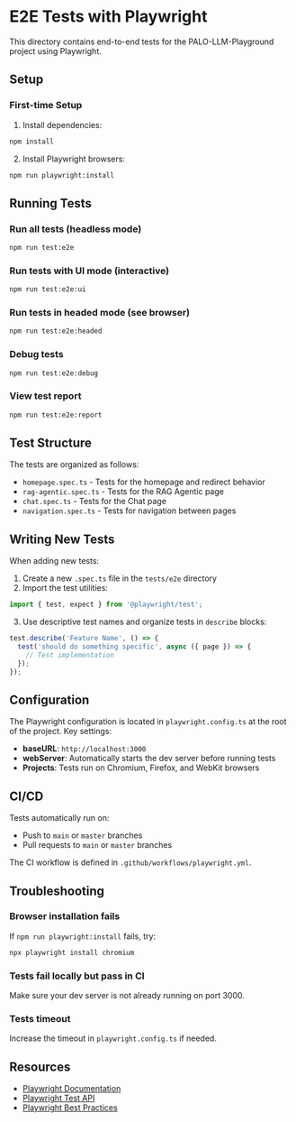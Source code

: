 # E2E Tests with Playwright

This directory contains end-to-end tests for the PALO-LLM-Playground project using Playwright.

## Setup

### First-time Setup

1. Install dependencies:
```bash
npm install
```

2. Install Playwright browsers:
```bash
npm run playwright:install
```

## Running Tests

### Run all tests (headless mode)
```bash
npm run test:e2e
```

### Run tests with UI mode (interactive)
```bash
npm run test:e2e:ui
```

### Run tests in headed mode (see browser)
```bash
npm run test:e2e:headed
```

### Debug tests
```bash
npm run test:e2e:debug
```

### View test report
```bash
npm run test:e2e:report
```

## Test Structure

The tests are organized as follows:

- `homepage.spec.ts` - Tests for the homepage and redirect behavior
- `rag-agentic.spec.ts` - Tests for the RAG Agentic page
- `chat.spec.ts` - Tests for the Chat page
- `navigation.spec.ts` - Tests for navigation between pages

## Writing New Tests

When adding new tests:

1. Create a new `.spec.ts` file in the `tests/e2e` directory
2. Import the test utilities:
```typescript
import { test, expect } from '@playwright/test';
```

3. Use descriptive test names and organize tests in `describe` blocks:
```typescript
test.describe('Feature Name', () => {
  test('should do something specific', async ({ page }) => {
    // Test implementation
  });
});
```

## Configuration

The Playwright configuration is located in `playwright.config.ts` at the root of the project. Key settings:

- **baseURL**: `http://localhost:3000`
- **webServer**: Automatically starts the dev server before running tests
- **Projects**: Tests run on Chromium, Firefox, and WebKit browsers

## CI/CD

Tests automatically run on:
- Push to `main` or `master` branches
- Pull requests to `main` or `master` branches

The CI workflow is defined in `.github/workflows/playwright.yml`.

## Troubleshooting

### Browser installation fails
If `npm run playwright:install` fails, try:
```bash
npx playwright install chromium
```

### Tests fail locally but pass in CI
Make sure your dev server is not already running on port 3000.

### Tests timeout
Increase the timeout in `playwright.config.ts` if needed.

## Resources

- [Playwright Documentation](https://playwright.dev/)
- [Playwright Test API](https://playwright.dev/docs/api/class-test)
- [Playwright Best Practices](https://playwright.dev/docs/best-practices)
